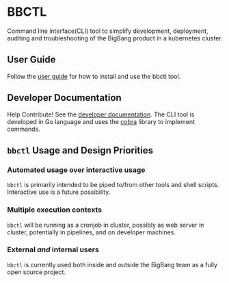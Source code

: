 # BBCTL

Command line interface(CLI) tool to simplify development, deployment, auditing and troubleshooting of the BigBang product in a kubernetes cluster.

## User Guide

Follow the [user guide](/docs/user-guide.md) for how to install and use the bbctl tool.

## Developer Documentation

Help Contribute! See the [developer documentation](/docs/developer.md). The CLI tool is developed in Go language and uses the [cobra](https://github.com/spf13/cobra/) library to implement commands.

## `bbctl` Usage and Design Priorities

### Automated usage over interactive usage

`bbctl` is primarily intended to be piped to/from other tools and shell scripts. Interactive use is a future possibility.

### Multiple execution contexts

`bbctl` will be running as a cronjob in cluster, possibly as web server in cluster, potentially in pipelines, and on developer machines.

### External _and_ internal users

`bbctl` is currently used both inside and outside the BigBang team as a fully open source project.
